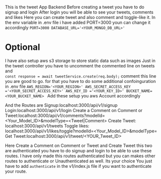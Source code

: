This is the tweet App Backend 
Before creating a tweet you have to do signup and login
After login you will be able to see your tweets, comments and likes 
Here you can create tweet and also comment and toggle-like it.
In the env variable in .env file i have added  PORT=3000 youn can change it accordingly
`
PORT=3000
DATABASE_URL='<YOUR_MONGO_DB_URL>'
`
# Optional
I have also setup aws s3 storage to store static data such as images
Just in the tweet controller you have to uncomment the commented line on tweets and  
`const response = await tweetService.create(req.body);` comment this line you are good to go.
for that you have to do some additional confoinguration in .env file
`AWS_REGION='<YOUR_REGION>'
AWS_SECRET_ACCESS_KEY ='<YOUR_SECRET_ACCESS_KEY>'
AWS_KEY_ID ='<YOUR_KEY_ID>'
BUCKET_NAME=<YOUR_BUCKET_NAME>
`
Add these setup you aws Account accordingly

And the Routes are 
Signup:localhost:3000/api/v1/signup
Login:localhost:3000/api/v1/login
Create a Comment on Comment or Tweet:localhost:3000/api/v1/comments?modelId=<Your_Model_ID>&modelType=<Tweet|Comment>
Create Tweet: localhost:3000/api/v1/tweets
Toggle likes: localhost:3000/api/v1/likes/toggle?modelId=<Your_Model_ID>&modelType=<Tweet>
Get Tweet:localhost:3000/api/v1/tweet/<YOUR_Tweet_ID>

Here Create a Comment on Comment or Tweet and Create Tweet this two are authenticated you have to do signup and login to be able to use these routes. I have only made this routes authenticated but you can makes other routes to authenticate or
Unauthenticated as well. Its your choice You just  have to add `authenticate` in the v1/index.js file if you want to authenticate your route. 


